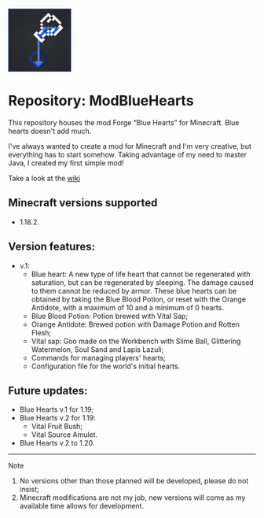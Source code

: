 ![Blue Hearts Logo](https://github.com/antth-Luca/ModBlueHearts/blob/v1.0-mc1.18.2/projeto/BlueHearts/src/main/resources/logo.png)
 
 # Repository: ModBlueHearts

This repository houses the mod Forge “Blue Hearts” for Minecraft. Blue hearts doesn't add much. 

I've always wanted to create a mod for Minecraft and I'm very creative, but everything has to start somehow. Taking advantage of my need to master Java, I created my first simple mod!

Take a look at the [wiki](https://github.com/antth-Luca/ModBlueHearts/wiki/Home‐en‐us)

## Minecraft versions supported
* 1.18.2.

## Version features:
* v.1:
    * Blue heart: A new type of life heart that cannot be regenerated with saturation, but can be regenerated by sleeping. The damage caused to them cannot be reduced by armor. These blue hearts can be obtained by taking the Blue Blood Potion, or reset with the Orange Antidote, with a maximum of 10 and a minimum of 0 hearts.
    * Blue Blood Potion: Potion brewed with Vital Sap;
    * Orange Antidote: Brewed potion with Damage Potion and Rotten Flesh;
    * Vital sap: Goo made on the Workbench with Slime Ball, Glittering Watermelon, Soul Sand and Lapis Lazuli;
    * Commands for managing players' hearts;
    * Configuration file for the world's initial hearts.

## Future updates:
* Blue Hearts v.1 for 1.19;
* Blue Hearts v.2 for 1.19:
    * Vital Fruit Bush;
    * Vital Source Amulet.
* Blue Hearts v.2 to 1.20.

---

> [!NOTE]
> 1. No versions other than those planned will be developed, please do not insist;
> 2. Minecraft modifications are not my job, new versions will come as my available time allows for development.
